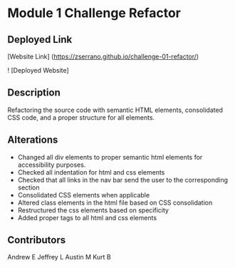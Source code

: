 # Module 1 Challenge Refactor

## Deployed Link

[Website Link] (https://zserrano.github.io/challenge-01-refactor/)

! [Deployed Website] 

## Description
Refactoring the source code with semantic HTML elements, consolidated CSS code, and a proper structure for all elements.


## Alterations
- Changed all div elements to proper semantic html elements for accessibility purposes.
- Checked all indentation for html and css elements
- Checked that all links in the nav bar send the user to the corresponding section
- Consolidated CSS elements when applicable
- Altered class elements in the html file based on CSS consolidation
- Restructured the css elements based on specificity
- Added proper tags to all html and css elements

## Contributors
Andrew E
Jeffrey L
Austin M
Kurt B

